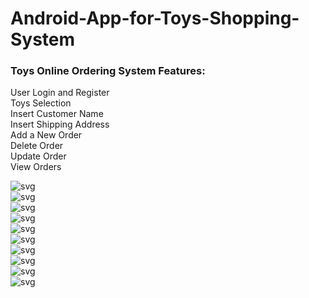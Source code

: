 # Android-App-for-Toys-Shopping-System  
### Toys Online Ordering System Features:
User Login and Register  
Toys Selection  
Insert Customer Name  
Insert Shipping Address  
Add a New Order  
Delete Order  
Update Order  
View Orders  


![svg](https://github.com/qiangnz/Android-App-for-Toys-Shopping-System/blob/master/screenshots/Picture1.png)  
![svg](https://github.com/qiangnz/Android-App-for-Toys-Shopping-System/blob/master/screenshots/Picture2.png)  
![svg](https://github.com/qiangnz/Android-App-for-Toys-Shopping-System/blob/master/screenshots/Picture3.png)  
![svg](https://github.com/qiangnz/Android-App-for-Toys-Shopping-System/blob/master/screenshots/Picture4.png)  
![svg](https://github.com/qiangnz/Android-App-for-Toys-Shopping-System/blob/master/screenshots/Picture5.png)  
![svg](https://github.com/qiangnz/Android-App-for-Toys-Shopping-System/blob/master/screenshots/Picture6.png)  
![svg](https://github.com/qiangnz/Android-App-for-Toys-Shopping-System/blob/master/screenshots/Picture7.png)  
![svg](https://github.com/qiangnz/Android-App-for-Toys-Shopping-System/blob/master/screenshots/Picture8.png)  
![svg](https://github.com/qiangnz/Android-App-for-Toys-Shopping-System/blob/master/screenshots/Picture9.png)  
![svg](https://github.com/qiangnz/Android-App-for-Toys-Shopping-System/blob/master/screenshots/Picture10.png)  
